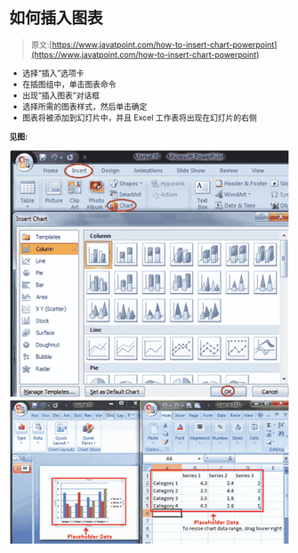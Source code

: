 # 如何插入图表

> 原文:[https://www.javatpoint.com/how-to-insert-chart-powerpoint](https://www.javatpoint.com/how-to-insert-chart-powerpoint)

*   选择“插入”选项卡
*   在插图组中，单击图表命令
*   出现“插入图表”对话框
*   选择所需的图表样式，然后单击确定
*   图表将被添加到幻灯片中，并且 Excel 工作表将出现在幻灯片的右侧

**见图:**

![MSpowerpoint How to insert chart 1](img/684cfd7316012ac14d3d3a5797474585.png) ![MSpowerpoint How to insert chart 2](img/b1ae720d8e6de88b1b6a95484b51811e.png)